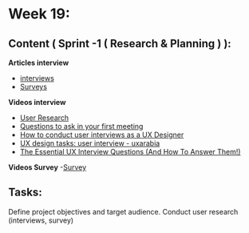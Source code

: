 # Week 19: 
## Content ( Sprint -1 ( Research & Planning ) ):

**Articles interview**
- [interviews](https://maze.co/guides/user-interviews/)
- [Surveys](http://maze.co/guides/ux-surveys/)

 **Videos interview**
- [User Research](https://www.youtube.com/watch?v=z3ruzLItPlM&t=1402s)
- [Questions to ask in your first meeting](https://www.youtube.com/watch?v=KLVRrFYCTHs)
- [How to conduct user interviews as a UX Designer](https://www.youtube.com/watch?v=1I80heBlPN4&t=16s)
- [UX design tasks: user interview - uxarabia](https://www.youtube.com/watch?v=g73vLvUTB6Y)
- [The Essential UX Interview Questions (And How To Answer Them!)](https://www.youtube.com/watch?v=vu3xcQm7cEo)

**Videos Survey**
-[Survey](https://www.youtube.com/watch?v=BLAd6fiP-mg)

## Tasks:
Define project objectives and target audience. 
Conduct user research (interviews, survey)
